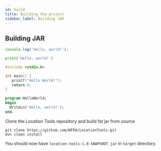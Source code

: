 ```yaml
---
id: build
title: Building the project
sidebar_label: Building JAR
---
```


## Building JAR

<!--DOCUSAURUS_CODE_TABS-->
<!--JavaScript-->
```js
console.log('Hello, world!');
```
<!--Python-->
```py
print('Hello, world!')
```

<!--C-->
```C
#include <stdio.h>

int main() {
   printf("Hello World!");
   return 0;
}
```

<!--Pascal-->
```Pascal
program HelloWorld;
begin
  WriteLn('Hello, world!');
end.
```

<!--END_DOCUSAURUS_CODE_TABS-->

Clone the Location Tools repository and build fat jar from source

```
git clone https://github.com/NFPA/LocationTools.git
mvn clean install
```

You should now have `location-tools-1.0-SNAPSHOT.jar` in `target` directory.
